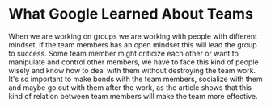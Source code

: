 # What Google Learned About Teams


When we are working on groups we are working with people with different mindset, if the team members has an open mindset this will lead the group to success. Some team member might criticize each other or want to manipulate and control other members, we have to face this kind of people wisely and know how to deal with them without destroying the team work.
It's so important to make bonds with the team members, socialize with them and maybe go out with them after the work, as the article shows that this kind of relation between team members will make the team more effective.



